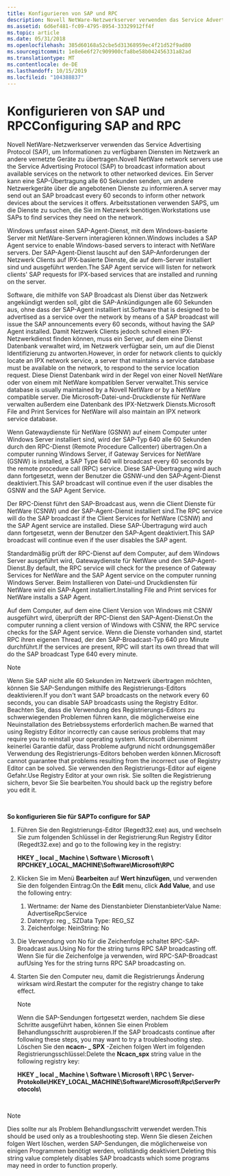 ```yaml
---
title: Konfigurieren von SAP und RPC
description: Novell NetWare-Netzwerkserver verwenden das Service Advertising Protocol (SAP), um Informationen zu verfügbaren Diensten im Netzwerk an andere vernetzte Geräte zu übertragen.
ms.assetid: 6d6ef481-fc09-4795-8954-33329912ff4f
ms.topic: article
ms.date: 05/31/2018
ms.openlocfilehash: 385d60168a52cbe5d31368959ec4f21d52f9ad80
ms.sourcegitcommit: 1e8e6e6f27c909900cfa8be58b042456331a82ad
ms.translationtype: MT
ms.contentlocale: de-DE
ms.lasthandoff: 10/15/2019
ms.locfileid: "104388837"
---
```

# <a name="configuring-sap-and-rpc"></a><span data-ttu-id="28af6-103">Konfigurieren von SAP und RPC</span><span class="sxs-lookup"><span data-stu-id="28af6-103">Configuring SAP and RPC</span></span>

<span data-ttu-id="28af6-104">Novell NetWare-Netzwerkserver verwenden das Service Advertising Protocol (SAP), um Informationen zu verfügbaren Diensten im Netzwerk an andere vernetzte Geräte zu übertragen.</span><span class="sxs-lookup"><span data-stu-id="28af6-104">Novell NetWare network servers use the Service Advertising Protocol (SAP) to broadcast information about available services on the network to other networked devices.</span></span> <span data-ttu-id="28af6-105">Ein Server kann eine SAP-Übertragung alle 60 Sekunden senden, um andere Netzwerkgeräte über die angebotenen Dienste zu informieren.</span><span class="sxs-lookup"><span data-stu-id="28af6-105">A server may send out an SAP broadcast every 60 seconds to inform other network devices about the services it offers.</span></span> <span data-ttu-id="28af6-106">Arbeitsstationen verwenden SAPS, um die Dienste zu suchen, die Sie im Netzwerk benötigen.</span><span class="sxs-lookup"><span data-stu-id="28af6-106">Workstations use SAPs to find services they need on the network.</span></span>

<span data-ttu-id="28af6-107">Windows umfasst einen SAP-Agent-Dienst, mit dem Windows-basierte Server mit NetWare-Servern interagieren können.</span><span class="sxs-lookup"><span data-stu-id="28af6-107">Windows includes a SAP Agent service to enable Windows-based servers to interact with NetWare servers.</span></span> <span data-ttu-id="28af6-108">Der SAP-Agent-Dienst lauscht auf den SAP-Anforderungen der Netzwerk Clients auf IPX-basierte Dienste, die auf dem-Server installiert sind und ausgeführt werden.</span><span class="sxs-lookup"><span data-stu-id="28af6-108">The SAP Agent service will listen for network clients' SAP requests for IPX-based services that are installed and running on the server.</span></span>

<span data-ttu-id="28af6-109">Software, die mithilfe von SAP Broadcast als Dienst über das Netzwerk angekündigt werden soll, gibt die SAP-Ankündigungen alle 60 Sekunden aus, ohne dass der SAP-Agent installiert ist.</span><span class="sxs-lookup"><span data-stu-id="28af6-109">Software that is designed to be advertised as a service over the network by means of a SAP broadcast will issue the SAP announcements every 60 seconds, without having the SAP Agent installed.</span></span> <span data-ttu-id="28af6-110">Damit Netzwerk Clients jedoch schnell einen IPX-Netzwerkdienst finden können, muss ein Server, auf dem eine Dienst Datenbank verwaltet wird, im Netzwerk verfügbar sein, um auf die Dienst Identifizierung zu antworten.</span><span class="sxs-lookup"><span data-stu-id="28af6-110">However, in order for network clients to quickly locate an IPX network service, a server that maintains a service database must be available on the network, to respond to the service location request.</span></span> <span data-ttu-id="28af6-111">Diese Dienst Datenbank wird in der Regel von einer Novell NetWare oder von einem mit NetWare kompatiblen Server verwaltet.</span><span class="sxs-lookup"><span data-stu-id="28af6-111">This service database is usually maintained by a Novell NetWare or by a NetWare compatible server.</span></span> <span data-ttu-id="28af6-112">Die Microsoft-Datei-und-Druckdienste für NetWare verwalten außerdem eine Datenbank des IPX-Netzwerk Diensts.</span><span class="sxs-lookup"><span data-stu-id="28af6-112">Microsoft File and Print Services for NetWare will also maintain an IPX network service database.</span></span>

<span data-ttu-id="28af6-113">Wenn Gatewaydienste für NetWare (GSNW) auf einem Computer unter Windows Server installiert sind, wird der SAP-Typ 640 alle 60 Sekunden durch den RPC-Dienst (Remote Procedure Callcenter) übertragen.</span><span class="sxs-lookup"><span data-stu-id="28af6-113">On a computer running Windows Server, if Gateway Services for NetWare (GSNW) is installed, a SAP Type 640 will broadcast every 60 seconds by the remote procedure call (RPC) service.</span></span> <span data-ttu-id="28af6-114">Diese SAP-Übertragung wird auch dann fortgesetzt, wenn der Benutzer die GSNW-und den SAP-Agent-Dienst deaktiviert.</span><span class="sxs-lookup"><span data-stu-id="28af6-114">This SAP broadcast will continue even if the user disables the GSNW and the SAP Agent Service.</span></span>

<span data-ttu-id="28af6-115">Der RPC-Dienst führt den SAP-Broadcast aus, wenn die Client Dienste für NetWare (CSNW) und der SAP-Agent-Dienst installiert sind.</span><span class="sxs-lookup"><span data-stu-id="28af6-115">The RPC service will do the SAP broadcast if the Client Services for NetWare (CSNW) and the SAP Agent service are installed.</span></span> <span data-ttu-id="28af6-116">Diese SAP-Übertragung wird auch dann fortgesetzt, wenn der Benutzer den SAP-Agent deaktiviert.</span><span class="sxs-lookup"><span data-stu-id="28af6-116">This SAP broadcast will continue even if the user disables the SAP agent.</span></span>

<span data-ttu-id="28af6-117">Standardmäßig prüft der RPC-Dienst auf dem Computer, auf dem Windows Server ausgeführt wird, Gatewaydienste für NetWare und den SAP-Agent-Dienst.</span><span class="sxs-lookup"><span data-stu-id="28af6-117">By default, the RPC service will check for the presence of Gateway Services for NetWare and the SAP Agent service on the computer running Windows Server.</span></span> <span data-ttu-id="28af6-118">Beim Installieren von Datei-und Druckdiensten für NetWare wird ein SAP-Agent installiert.</span><span class="sxs-lookup"><span data-stu-id="28af6-118">Installing File and Print services for NetWare installs a SAP Agent.</span></span>

<span data-ttu-id="28af6-119">Auf dem Computer, auf dem eine Client Version von Windows mit CSNW ausgeführt wird, überprüft der RPC-Dienst den SAP-Agent-Dienst.</span><span class="sxs-lookup"><span data-stu-id="28af6-119">On the computer running a client version of Windows with CSNW, the RPC service checks for the SAP Agent service.</span></span> <span data-ttu-id="28af6-120">Wenn die Dienste vorhanden sind, startet RPC ihren eigenen Thread, der den SAP-Broadcast-Typ 640 pro Minute durchführt.</span><span class="sxs-lookup"><span data-stu-id="28af6-120">If the services are present, RPC will start its own thread that will do the SAP broadcast Type 640 every minute.</span></span>

> [!NOTE]
> <span data-ttu-id="28af6-121">Wenn Sie SAP nicht alle 60 Sekunden im Netzwerk übertragen möchten, können Sie SAP-Sendungen mithilfe des Registrierungs-Editors deaktivieren.</span><span class="sxs-lookup"><span data-stu-id="28af6-121">If you don't want SAP broadcasts on the network every 60 seconds, you can disable SAP broadcasts using the Registry Editor.</span></span> <span data-ttu-id="28af6-122">Beachten Sie, dass die Verwendung des Registrierungs-Editors zu schwerwiegenden Problemen führen kann, die möglicherweise eine Neuinstallation des Betriebssystems erforderlich machen.</span><span class="sxs-lookup"><span data-stu-id="28af6-122">Be warned that using Registry Editor incorrectly can cause serious problems that may require you to reinstall your operating system.</span></span> <span data-ttu-id="28af6-123">Microsoft übernimmt keinerlei Garantie dafür, dass Probleme aufgrund nicht ordnungsgemäßer Verwendung des Registrierungs-Editors behoben werden können.</span><span class="sxs-lookup"><span data-stu-id="28af6-123">Microsoft cannot guarantee that problems resulting from the incorrect use of Registry Editor can be solved.</span></span> <span data-ttu-id="28af6-124">Sie verwenden den Registrierungs-Editor auf eigene Gefahr.</span><span class="sxs-lookup"><span data-stu-id="28af6-124">Use Registry Editor at your own risk.</span></span> <span data-ttu-id="28af6-125">Sie sollten die Registrierung sichern, bevor Sie Sie bearbeiten.</span><span class="sxs-lookup"><span data-stu-id="28af6-125">You should back up the registry before you edit it.</span></span>

 

<span data-ttu-id="28af6-126">**So konfigurieren Sie für SAP**</span><span class="sxs-lookup"><span data-stu-id="28af6-126">**To configure for SAP**</span></span>

1.  <span data-ttu-id="28af6-127">Führen Sie den Registrierungs-Editor (Regedt32.exe) aus, und wechseln Sie zum folgenden Schlüssel in der Registrierung:</span><span class="sxs-lookup"><span data-stu-id="28af6-127">Run Registry Editor (Regedt32.exe) and go to the following key in the registry:</span></span>

    <span data-ttu-id="28af6-128">**HKEY \_ local \_ Machine \\ Software \\ Microsoft \\ RPC**</span><span class="sxs-lookup"><span data-stu-id="28af6-128">**HKEY\_LOCAL\_MACHINE\\Software\\Microsoft\\RPC**</span></span>

2.  <span data-ttu-id="28af6-129">Klicken Sie im Menü **Bearbeiten** auf **Wert hinzufügen**, und verwenden Sie den folgenden Eintrag:</span><span class="sxs-lookup"><span data-stu-id="28af6-129">On the **Edit** menu, click **Add Value**, and use the following entry:</span></span>
    1.  <span data-ttu-id="28af6-130">Wertname: der Name des Dienstanbieter Dienstanbieter</span><span class="sxs-lookup"><span data-stu-id="28af6-130">Value Name: AdvertiseRpcService</span></span>
    2.  <span data-ttu-id="28af6-131">Datentyp: reg \_ SZ</span><span class="sxs-lookup"><span data-stu-id="28af6-131">Data Type: REG\_SZ</span></span>
    3.  <span data-ttu-id="28af6-132">Zeichenfolge: Nein</span><span class="sxs-lookup"><span data-stu-id="28af6-132">String: No</span></span>
3.  <span data-ttu-id="28af6-133">Die Verwendung von No für die Zeichenfolge schaltet RPC-SAP-Broadcast aus.</span><span class="sxs-lookup"><span data-stu-id="28af6-133">Using No for the string turns RPC SAP broadcasting off.</span></span> <span data-ttu-id="28af6-134">Wenn Sie für die Zeichenfolge ja verwenden, wird RPC-SAP-Broadcast auf</span><span class="sxs-lookup"><span data-stu-id="28af6-134">Using Yes for the string turns RPC SAP broadcasting on.</span></span>
4.  <span data-ttu-id="28af6-135">Starten Sie den Computer neu, damit die Registrierungs Änderung wirksam wird.</span><span class="sxs-lookup"><span data-stu-id="28af6-135">Restart the computer for the registry change to take effect.</span></span>
    > [!NOTE]
    > <span data-ttu-id="28af6-136">Wenn die SAP-Sendungen fortgesetzt werden, nachdem Sie diese Schritte ausgeführt haben, können Sie einen Problem Behandlungsschritt ausprobieren.</span><span class="sxs-lookup"><span data-stu-id="28af6-136">If the SAP broadcasts continue after following these steps, you may want to try a troubleshooting step.</span></span> <span data-ttu-id="28af6-137">Löschen Sie den **ncacn- \_ SPX** -Zeichen folgen Wert im folgenden Registrierungsschlüssel:</span><span class="sxs-lookup"><span data-stu-id="28af6-137">Delete the **Ncacn\_spx** string value in the following registry key:</span></span>
    >
    > <span data-ttu-id="28af6-138">**HKEY \_ local \_ Machine \\ Software \\ Microsoft \\ RPC \\ Server-Protokolle\\**</span><span class="sxs-lookup"><span data-stu-id="28af6-138">**HKEY\_LOCAL\_MACHINE\\Software\\Microsoft\\Rpc\\ServerProtocols\\**</span></span>

     

> [!NOTE]  
> <span data-ttu-id="28af6-139">Dies sollte nur als Problem Behandlungsschritt verwendet werden.</span><span class="sxs-lookup"><span data-stu-id="28af6-139">This should be used only as a troubleshooting step.</span></span> <span data-ttu-id="28af6-140">Wenn Sie diesen Zeichen folgen Wert löschen, werden SAP-Sendungen, die möglicherweise von einigen Programmen benötigt werden, vollständig deaktiviert.</span><span class="sxs-lookup"><span data-stu-id="28af6-140">Deleting this string value completely disables SAP broadcasts which some programs may need in order to function properly.</span></span>